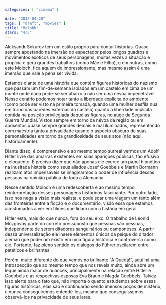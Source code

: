 ```yaml
---
categories: [ "cinema" ]

date: "2012-04-20"
tags: [ "draft", "movies" ]
title: "Molokh"
stars: "4/5"
---
```

Aleksandr Sokurov tem um estilo próprio para contar histórias. Quase sempre apostando na imersão do espectador pelos longos quadros e movimentos exóticos de seus personagens, muitas vezes a situação é propícia e gera grandes trabalhos (como Mãe e Filho), e em outras, como este Moloch, fica aquém do impressionante, mas mesmo assim é uma imersão que vale a pena ser vivida.

Estamos diante de uma história que contém figuras históricas do nazismo que passam um fim-de-semana isolados em um castelo em cima de um monte onde nada pode-se ver abaixo a não ser uma névoa impenetrável. Nesse cenário podemos notar tanto a liberdade explícita do ambiente (como pode ser visto na primeira tomada, quando uma mulher desfila nua em torno das paredes externas do castelo) quanto a liberdade implícita contida na posição privilegiada daquelas figuras, no auge da Segunda Guerra Mundial. Vistos sempre em torno da névoa da região ou em aposentos quase sempre grandes demais e mal iluminados, representando com maestria tanto a privacidade quanto o aspecto obscuro de suas personalidades em torno da grandiosidade de seus atos (não aqui, historicamente).

Diante disso, é compreensivo e ao mesmo tempo surreal vermos um Adolf Hitler livre das amarras existentes em suas aparições públicas, tão efusivo e eloquente. É preciso dizer que não apenas ele exerce um papel hipnótico na inusitada história como seus aliados Josef Goebbels e Martin Bormann realizam atos impensáveis se imaginarmos o poder de influência dessas pessoas na opinião pública de toda a Alemanha.

Nesse sentido Moloch é uma redescoberta e ao mesmo tempo reinterpretação desses personagens históricos fascinante. Por outro lado, isso nos nega a visão mais realista, e pode soar uma viagem um tanto além das fronteiras entre a ficção e o documentário, visão essa que estamos acostumados a ver em filmes que lidam com a história em geral.

Hitler está, mais do que nunca, fora do seu eixo. O trabalho de Leonid Mozgovoy parte do correto pressuposto que pessoas são pessoas, independente de serem ditadores sanguinários ou camponeses. A partir dessa universalização ele insere elementos únicos da psique do ditador alemão que poderiam existir em uma figura histórica e controversa como ele. Portanto, faz pleno sentido os diálogos do Führer oscilarem entre patéticos e brilhantes.

Porém, muito diferente do que vemos no brilhante "A Queda!", aqui há uma introspecção que ao mesmo tempo que nos revela muito, ainda abre um leque ainda maior de nuances, principalmente na relação entre Hitler e Goebbels e as respectivas esposas Eva Braun e Magda Goebbels. Talvez isso alerte para o fato que, não importa o quanto estudemos sobre essas figuras históricas, elas são e continuarão sendo imensos poços de mistério, e nunca conseguiremos entendê-los, mesmo que conseguíssemos observá-los na privacidade de seus lares.

